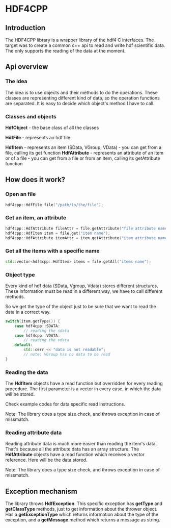 # HDF4CPP

## Introduction

The HDF4CPP library is a wrapper library of the hdf4 C interfaces.
The target was to create a common c++ api to read and write hdf scientific data.
The only supports the reading of the data at the moment.

## Api overview

### The idea

The idea is to use objects and their methods to do the operations.
These classes are representing different kind of data,
so the operation functions are separated. 
It is easy to decide which object's method I have to call.

### Classes and objects

**HdfObject**       - the base class of all the classes

**HdfFile**         - represents an hdf file

**HdfItem**         - represents an item (SData, VGroup, VData)
                    - you can get from a file, calling its get function
**HdfAttribute**    - represents an attribute of an item or of a file
                    - you can get from a file or from an item, calling its getAttribute function

## How does it work?

### Open an file

```cpp
hdf4cpp::HdfFile file("/path/to/the/file");
```

### Get an item, an attribute

```cpp
hdf4cpp::HdfAttribute fileAttr = file.getAttribute("file attribute name");
hdf4cpp::HdfItem item = file.get("item name");
hdf4cpp::HdfAttribute itemAttr = item.getAttribute("item attribute name");
```

### Get all the items with a specific name

```cpp
std::vector<hdf4cpp::HdfItem> items = file.getAll("items name");
```

### Object type

Every kind of hdf data (SData, Vgroup, Vdata) stores different structures.
These information must be read in a different way, we have to call different methods.

So we get the type of the object just to be sure that we want to read the data in a correct way.

```cpp
switch(item.getType()) {
    case hdf4cpp::SDATA:
        // reading the sdata
    case hdf4cpp::VDATA:
        // reading the vdata
    default:
        std::cerr << "data is not readable";
        // note: VGroup has no data to be read
}
```

### Reading the data

The **HdfItem** objects have a read function but overridden
for every reading procedure. 
The first parameter is a vector in every case, 
in which the data will be stored.

Check example codes for data specific read instructions.

Note: The library does a type size check, and throws exception 
in case of missmatch.

### Reading attribute data

Reading attribute data is much more easier than reading the item's data.
That's because all the attribute data has an array structure.
The **HdfAttribute** objects have a read function which receives a vector reference.
Here will be the data stored.

Note: The library does a type size check, and throws exception 
in case of missmatch.

## Exception mechanism

The library throws **HdfException**.
This specific exception has **getType** and **getClassType** methods, 
just to get information about the thrower object.
Has a **getExceptionType** which returns information about the type
of the exception, and a **getMessage** method which returns a message
as string.